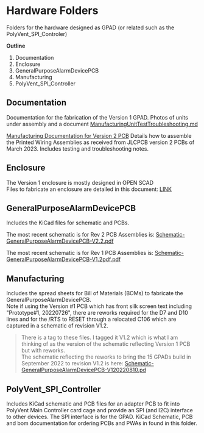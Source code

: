 # Hardware Folders
Folders for the hardware designed as GPAD (or related such as the PolyVent_SPI_Controler)

**Outline**
1. Documentation 
2. Enclosure
3. GeneralPurposeAlarmDevicePCB
4. Manufacturing
5. PolyVent_SPI_Controller

## Documentation
Documentation for the fabrication of the Version 1 GPAD.
Photos of units under assembly and a document [ManufacturingUnitTestTroubleshooting.md](./Documentation/ManufacturingUnitTestTroubleshooting.md)

[Manufacturing Documentation for Version 2 PCB](ManufacturingUnitTestTroubleshootingRev2.md)
Details how to assemble the Printed Wiring Assemblies as received from JLCPCB version 2 PCBs of March 2023. Includes testing and troubleshooting notes.

## Enclosure
The Version 1 enclosure is mostly designed in OPEN SCAD  
Files to fabricate an enclosure are detailed in this document: [LINK](./Enclosure/README.md)

## GeneralPurposeAlarmDevicePCB
Includes the KiCad files for schematic and PCBs.

The most recent schematic is for Rev 2 PCB Assemblies is: [Schematic-GeneralPurposeAlarmDevicePCB-V2.2.pdf](//Hardware/GeneralPurposeAlarmDevicePCB/PDF/Schematic-GeneralPurposeAlarmDevicePCB-V2.2.pdf)

The most recent schematic is for Rev 1 PCB Assemblies is: [Schematic-GeneralPurposeAlarmDevicePCB-V1.2pdf.pdf](/Hardware/GeneralPurposeAlarmDevicePCB/PDF/Schematic-GeneralPurposeAlarmDevicePCB-V1.2pdf.pdf)


## Manufacturing
Includes the spread sheets for Bill of Materials (BOMs) to fabricate the GeneralPurposeAlarmDevicePCB.  
Note if using the Version #1 PCB which has front silk screen text including "Prototype#1, 20220726", there are reworks required for the D7 and D10 lines and for the /RTS to RESET through a relocated C106 which are captured in a schematic of revision V1.2. 
> There is a tag to these files. I tagged it V1.2 which is what I am thinking of as the version of the schematic reflecting Version 1 PCB but with reworks.  
The schematic reflecting the reworks to bring the 15 GPADs build in September 2022 to revision V1.2 is here: [Schematic-GeneralPurposeAlarmDevicePCB-V120220810.pd](Schematic-GeneralPurposeAlarmDevicePCB-V120220810.pd)

## PolyVent_SPI_Controller
Includes KiCad schematic and PCB files for an adapter PCB to fit into PolyVent Main Controller card cage and provide an SPI (and I2C) interface to other devices. The SPI interface is for the GPAD.
KiCad Schematic, PCB and bom documentation for ordering PCBs and PWAs in found in this folder.


